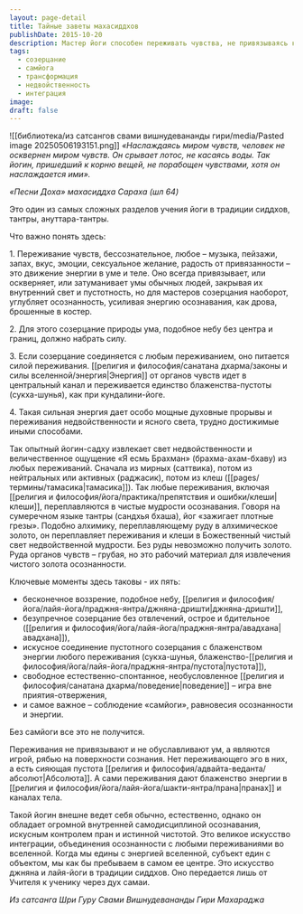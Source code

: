 ```yaml
---
layout: page-detail
title: Тайные заветы махасиддхов
publishDate: 2015-10-20
description: Мастер йоги способен переживать чувства, не привязываясь к ним, превращая любую энергию ощущений в чистое осознавание и блаженство-пустоту. Ключ - сильное созерцание, равновесие осознанности и энергии (самйога), интеграция всех переживаний в недвойственное единство. Это высшее искусство тантры - переплавлять любые ощущения в свет мудрости, оставаясь свободным и естественным.
tags:
  - созерцание
  - самйога
  - трансформация
  - недвойственность
  - интеграция
image: 
draft: false
---
```

![[библиотека/из сатсангов свами вишнудевананды гири/media/Pasted image 20250506193151.png]]
_«Наслаждаясь миром чувств, человек не осквернен миром чувств. Он срывает лотос, не касаясь воды. Так йогин, пришедший к корню вещей, не порабощен чувствами, хотя он наслаждается ими»._

_«Песни Доха» махасиддха Сараха (шл 64)_

Это один из самых сложных разделов учения йоги в традиции сиддхов, тантры, ануттара-тантры.

Что важно понять здесь:

1\. Переживание чувств, бессознательное, любое – музыка, пейзажи, запах, вкус, эмоции, сексуальное желание, радость от привязанности – это движение энергии в уме и теле. Оно всегда привязывает, или оскверняет, или затуманивает умы обычных людей, закрывая их внутренний свет и пустотность, но для мастеров созерцания наоборот, углубляет осознанность, усиливая энергию осознавания, как дрова, брошенные в костер.

2\. Для этого созерцание природы ума, подобное небу без центра и границ, должно набрать силу.

3\. Если созерцание соединяется с любым переживанием, оно питается силой переживания. [[религия и философия/санатана дхарма/законы и силы вселенной/энергия|Энергия]] от органов чувств идет в центральный канал и переживается единство блаженства-пустоты (сукха-шунья), как при кундалини-йоге.

4\. Такая сильная энергия дает особо мощные духовные прорывы и переживания недвойственности и ясного света, трудно достижимые иными способами.

Так опытный йогин-садху извлекает свет недвойственности и величественное ощущение «Я есмь Брахман» (брахма-ахам-бхаву) из любых переживаний. Сначала из мирных (саттвика), потом из нейтральных или активных (раджасик), потом из клеш ([[pages/термины/тамасика|тамасика]]). Так любые переживания, включая [[религия и философия/йога/практика/препятствия и ошибки/клеши|клеши]], переплавляются в чистые мудрости осознавания. Говоря на сумеречном языке тантры (сандхья бхаша), йог «зажигает плотные грезы». Подобно алхимику, переплавляющему руду в алхимическое золото, он переплавляет переживания и клеши в Божественный чистый свет недвойственной мудрости. Без руды невозможно получить золото. Руда органов чувств – грубая, но это рабочий материал для извлечения чистого золота осознанности.

Ключевые моменты здесь таковы - их пять:

* бесконечное воззрение, подобное небу, [[религия и философия/йога/лайя-йога/праджня-янтра/джняна-дришти|джняна-дришти]],
* безупречное созерцание без отвлечений, острое и бдительное ([[религия и философия/йога/лайя-йога/праджня-янтра/авадхана|авадхана]]),
* искусное соединение пустотного созерцания с блаженством энергии любого переживания (сукха-шунья, блаженство-[[религия и философия/йога/лайя-йога/праджня-янтра/пустота|пустота]]),
* свободное естественно-спонтанное, необусловленное [[религия и философия/санатана дхарма/поведение|поведение]] – игра вне приятия-отвержения,
* и самое важное – соблюдение «самйоги», равновесия осознанности и энергии.

Без самйоги все это не получится.

Переживания не привязывают и не обуславливают ум, а являются игрой, рябью на поверхности сознания. Нет переживающего эго в них, а есть сияющая пустота [[религия и философия/адвайта-веданта/абсолют|Абсолюта]]. А сами переживания дают блаженство энергии в [[религия и философия/йога/лайя-йога/шакти-янтра/прана|пранах]] и каналах тела.

Такой йогин внешне ведет себя обычно, естественно, однако он обладает огромной внутренней самодисциплиной осознавания, искусным контролем пран и истинной чистотой. Это великое искусство интеграции, объединения осознанности с любыми переживаниями во вселенной. Когда мы едины с энергией вселенной, субъект един с объектом, мы как бы пребываем в самом ее центре. Это искусство джняна и лайя-йоги в традиции сиддхов. Оно передается лишь от Учителя к ученику через дух самаи.

*Из сатсанга Шри Гуру Свами Вишнудевананды Гири Махараджа*